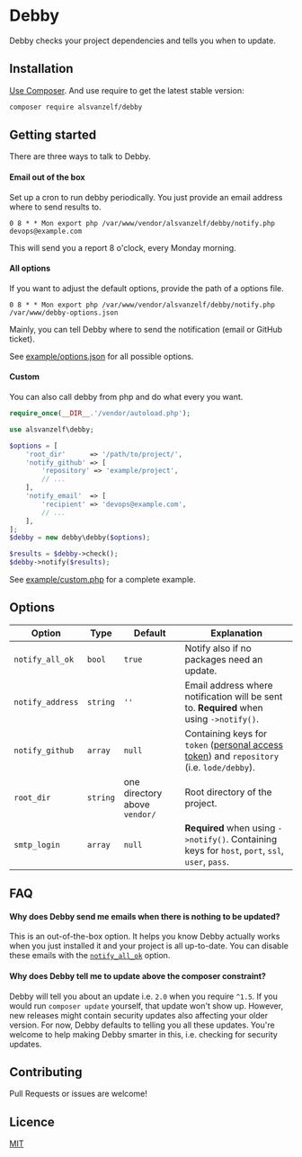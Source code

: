 # Debby

Debby checks your project dependencies and tells you when to update.


## Installation

[Use Composer](http://getcomposer.org/). And use require to get the latest stable version:

``` sh
composer require alsvanzelf/debby
```


## Getting started

There are three ways to talk to Debby.

#### Email out of the box

Set up a cron to run debby periodically.
You just provide an email address where to send results to.

`0 8 * * Mon export php /var/www/vendor/alsvanzelf/debby/notify.php devops@example.com`

This will send you a report 8 o'clock, every Monday morning.

#### All options

If you want to adjust the default options, provide the path of a options file.

`0 8 * * Mon export php /var/www/vendor/alsvanzelf/debby/notify.php /var/www/debby-options.json`

Mainly, you can tell Debby where to send the notification (email or GitHub ticket).

See [example/options.json](/README.md#Options) for all possible options.

#### Custom

You can also call debby from php and do what every you want.

``` php
require_once(__DIR__.'/vendor/autoload.php');

use alsvanzelf\debby;

$options = [
	'root_dir'      => '/path/to/project/',
	'notify_github' => [
		'repository' => 'example/project',
		// ...
	],
	'notify_email'  => [
		'recipient' => 'devops@example.com',
		// ...
	],
];
$debby = new debby\debby($options);

$results = $debby->check();
$debby->notify($results);
```

See [example/custom.php](/example/custom.php) for a complete example.


## Options

Option | Type | Default | Explanation
------ | ---- | ------- | -----------
`notify_all_ok` | `bool` | `true` | Notify also if no packages need an update.
`notify_address` | `string` | `''` | Email address where notification will be sent to. **Required** when using `->notify()`.
`notify_github` | `array` | `null` | Containing keys for `token` ([personal access token](https://github.com/settings/tokens)) and `repository` (i.e. `lode/debby`).
`root_dir` | `string` | one directory above `vendor/` | Root directory of the project.
`smtp_login` | `array` | `null` | **Required** when using `->notify()`. Containing keys for `host`, `port`, `ssl`, `user`, `pass`.


## FAQ

#### Why does Debby send me emails when there is nothing to be updated?

This is an out-of-the-box option. It helps you know Debby actually works when you just installed it and your project is all up-to-date. You can disable these emails with the [`notify_all_ok`](/README.md#Options) option.

#### Why does Debby tell me to update above the composer constraint?

Debby will tell you about an update i.e. `2.0` when you require `^1.5`. If you would run `composer update` yourself, that update won't show up. However, new releases might contain security updates also affecting your older version. For now, Debby defaults to telling you all these updates.
You're welcome to help making Debby smarter in this, i.e. checking for security updates.


## Contributing

Pull Requests or issues are welcome!


## Licence

[MIT](/LICENSE)
